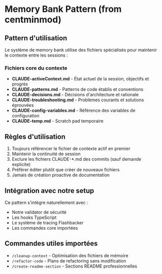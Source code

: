 # Memory Bank Pattern (from centminmod)

## Pattern d'utilisation

Le système de memory bank utilise des fichiers spécialisés pour maintenir le contexte entre les sessions :

### Fichiers core du contexte

- **CLAUDE-activeContext.md** - État actuel de la session, objectifs et progrès
- **CLAUDE-patterns.md** - Patterns de code établis et conventions  
- **CLAUDE-decisions.md** - Décisions d'architecture et rationale
- **CLAUDE-troubleshooting.md** - Problèmes courants et solutions éprouvées
- **CLAUDE-config-variables.md** - Référence des variables de configuration
- **CLAUDE-temp.md** - Scratch pad temporaire

## Règles d'utilisation

1. Toujours référencer le fichier de contexte actif en premier
2. Maintenir la continuité de session
3. Exclure les fichiers CLAUDE-*.md des commits (sauf demande explicite)
4. Préférer éditer plutôt que créer de nouveaux fichiers
5. Jamais de création proactive de documentation

## Intégration avec notre setup

Ce pattern s'intègre naturellement avec :
- Notre validator de sécurité  
- Les hooks TypeScript
- Le système de tracing Flashbacker
- Les commandes core importées

## Commandes utiles importées

- `/cleanup-context` - Optimisation des fichiers de mémoire
- `/refactor-code` - Plans de refactoring sans modification
- `/create-readme-section` - Sections README professionnelles